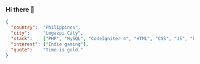 ### Hi there 👋

```json
{
  "country":  "Philippines",
  "city":     "Legazpi City",
  "stack":    ["PHP", "MySQL", "CodeIgniter 4", "HTML", "CSS", "JS", "ReactJS", "jQuery",],
  "interest": ["Indie gaming"], 
  "quote":    "Time is gold."
}
```


<!--
**ceciiiron/ceciiiron** is a ✨ _special_ ✨ repository because its `README.md` (this file) appears on your GitHub profile.

Here are some ideas to get you started:

- 🔭 I’m currently working on ...
- 🌱 I’m currently learning ...
- 👯 I’m looking to collaborate on ...
- 🤔 I’m looking for help with ...
- 💬 Ask me about ...
- 📫 How to reach me: ...
- 😄 Pronouns: ...
- ⚡ Fun fact: ...
-->

